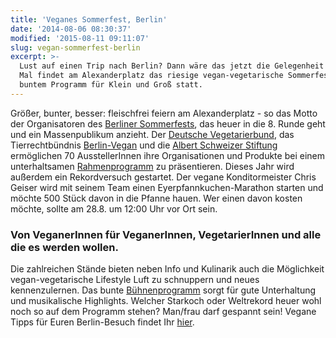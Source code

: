 ```yaml
---
title: 'Veganes Sommerfest, Berlin'
date: '2014-08-06 08:30:37'
modified: '2015-08-11 09:11:07'
slug: vegan-sommerfest-berlin
excerpt: >-
  Lust auf einen Trip nach Berlin? Dann wäre das jetzt die Gelegenheit! Zum 7.
  Mal findet am Alexanderplatz das riesige vegan-vegetarische Sommerfest mit
  buntem Programm für Klein und Groß statt.
---
```


Größer, bunter, besser: fleischfrei feiern am Alexanderplatz - so das Motto der Organisatoren des [Berliner Sommerfests](http://vegan-vegetarisches-sommerfest.de/), das heuer in die 8. Runde geht und ein Massenpublikum anzieht. Der [Deutsche Vegetarierbund](http://www.vebu.de/), das Tierrechtbündnis [Berlin-Vegan](http://www.berlin-vegan.de/) und die [Albert Schweizer Stiftung](https://albert-schweitzer-stiftung.de/) ermöglichen 70 AusstellerInnen ihre Organisationen und Produkte bei einem unterhaltsamen [Rahmenprogramm](http://vegan-vegetarisches-sommerfest.de/programm/) zu präsentieren. Dieses Jahr wird außerdem ein Rekordversuch gestartet. Der vegane Konditormeister Chris Geiser wird mit seinem Team einen Eyerpfannkuchen-Marathon starten und möchte 500 Stück davon in die Pfanne hauen. Wer einen davon kosten möchte, sollte am 28.8. um 12:00 Uhr vor Ort sein.

### Von VeganerInnen für VeganerInnen, VegetarierInnen und alle die es werden wollen.

Die zahlreichen Stände bieten neben Info und Kulinarik auch die Möglichkeit vegan-vegetarische Lifestyle Luft zu schnuppern und neues kennenzulernen. Das bunte [Bühnenprogramm](http://vegan-vegetarisches-sommerfest.de/programm/) sorgt für gute Unterhaltung und musikalische Highlights. Welcher Starkoch oder Weltrekord heuer wohl noch so auf dem Programm stehen? Man/frau darf gespannt sein! Vegane Tipps für Euren Berlin-Besuch findet Ihr [hier](https://www.veganblatt.com/vegan-berlin).
